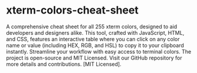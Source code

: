 # xterm-colors-cheat-sheet

A comprehensive cheat sheet for all 255 xterm colors, designed to aid developers and designers alike. This tool, crafted with JavaScript, HTML, and CSS, features an interactive table where you can click on any color name or value (including HEX, RGB, and HSL) to copy it to your clipboard instantly. Streamline your workflow with easy access to terminal colors. The project is open-source and MIT Licensed. Visit our GitHub repository for more details and contributions. [MIT Licensed].
